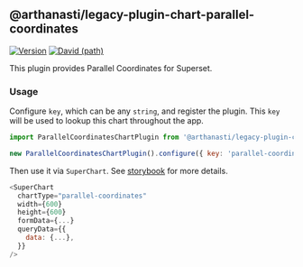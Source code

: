 ## @arthanasti/legacy-plugin-chart-parallel-coordinates

[![Version](https://img.shields.io/npm/v/@superset-ui/legacy-plugin-chart-parallel-coordinates.svg?style=flat-square)](https://www.npmjs.com/package/@superset-ui/legacy-plugin-chart-parallel-coordinates)
[![David (path)](https://img.shields.io/david/apache-superset/superset-ui-plugins.svg?path=packages%2Fsuperset-ui-legacy-plugin-chart-parallel-coordinates&style=flat-square)](https://david-dm.org/apache-superset/superset-ui-plugins?path=packages/superset-ui-legacy-plugin-chart-parallel-coordinates)

This plugin provides Parallel Coordinates for Superset.

### Usage

Configure `key`, which can be any `string`, and register the plugin. This `key` will be used to
lookup this chart throughout the app.

```js
import ParallelCoordinatesChartPlugin from '@arthanasti/legacy-plugin-chart-parallel-coordinates';

new ParallelCoordinatesChartPlugin().configure({ key: 'parallel-coordinates' }).register();
```

Then use it via `SuperChart`. See
[storybook](https://apache-superset.github.io/superset-ui-plugins/?selectedKind=plugin-chart-parallel-coordinates)
for more details.

```js
<SuperChart
  chartType="parallel-coordinates"
  width={600}
  height={600}
  formData={...}
  queryData={{
    data: {...},
  }}
/>
```
